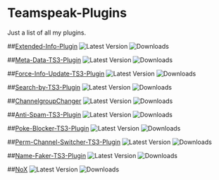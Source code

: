 # Teamspeak-Plugins
Just a list of all my plugins.


##[Extended-Info-Plugin](https://github.com/Bluscream/Extended-Info-Plugin)
![Latest Version](https://img.shields.io/github/release/Bluscream/Extended-Info-Plugin.svg) ![Downloads](https://img.shields.io/github/downloads/Bluscream/Extended-Info-Plugin/total.svg)

##[Meta-Data-TS3-Plugin](https://github.com/Bluscream/Meta-Data-TS3-Plugin)
![Latest Version](https://img.shields.io/github/release/Bluscream/Meta-Data-TS3-Plugin.svg) ![Downloads](https://img.shields.io/github/downloads/Bluscream/Meta-Data-TS3-Plugin/total.svg)

##[Force-Info-Update-TS3-Plugin](https://github.com/Bluscream/Force-Info-Update-TS3-Plugin)
![Latest Version](https://img.shields.io/github/release/Bluscream/Force-Info-Update-TS3-Plugin.svg) ![Downloads](https://img.shields.io/github/downloads/Bluscream/Force-Info-Update-TS3-Plugin/total.svg)


##[Search-by-TS3-Plugin](https://github.com/Bluscream/Search-by-TS3-Plugin)
![Latest Version](https://img.shields.io/github/release/Bluscream/Search-by-TS3-Plugin.svg) ![Downloads](https://img.shields.io/github/downloads/Bluscream/Search-by-TS3-Plugin/total.svg)

##[ChannelgroupChanger](https://github.com/Bluscream/ChannelgroupChanger)
![Latest Version](https://img.shields.io/github/release/Bluscream/ChannelgroupChanger.svg) ![Downloads](https://img.shields.io/github/downloads/Bluscream/ChannelgroupChanger/total.svg)

##[Anti-Spam-TS3-Plugin](https://github.com/Bluscream/Anti-Spam-TS3-Plugin)
![Latest Version](https://img.shields.io/github/release/Bluscream/Anti-Spam-TS3-Plugin.svg) ![Downloads](https://img.shields.io/github/downloads/Bluscream/Anti-Spam-TS3-Plugin/total.svg)

##[Poke-Blocker-TS3-Plugin](https://github.com/Bluscream/Poke-Blocker-TS3-Plugin)
![Latest Version](https://img.shields.io/github/release/Bluscream/Poke-Blocker-TS3-Plugin.svg) ![Downloads](https://img.shields.io/github/downloads/Bluscream/Poke-Blocker-TS3-Plugin/total.svg)


##[Perm-Channel-Switcher-TS3-Plugin](https://github.com/Bluscream/Perm-Channel-Switcher-TS3-Plugin)
![Latest Version](https://img.shields.io/github/release/Bluscream/Perm-Channel-Switcher-TS3-Plugin.svg) ![Downloads](https://img.shields.io/github/downloads/Bluscream/Perm-Channel-Switcher-TS3-Plugin/total.svg)

##[Name-Faker-TS3-Plugin](https://github.com/Bluscream/Name-Faker-TS3-Plugin)
![Latest Version](https://img.shields.io/github/release/Bluscream/Name-Faker-TS3-Plugin.svg) ![Downloads](https://img.shields.io/github/downloads/Bluscream/Name-Faker-TS3-Plugin/total.svg)

##[NoX](https://github.com/Bluscream/NoX)
![Latest Version](https://img.shields.io/github/release/Bluscream/NoX.svg) ![Downloads](https://img.shields.io/github/downloads/Bluscream/NoX/total.svg)
